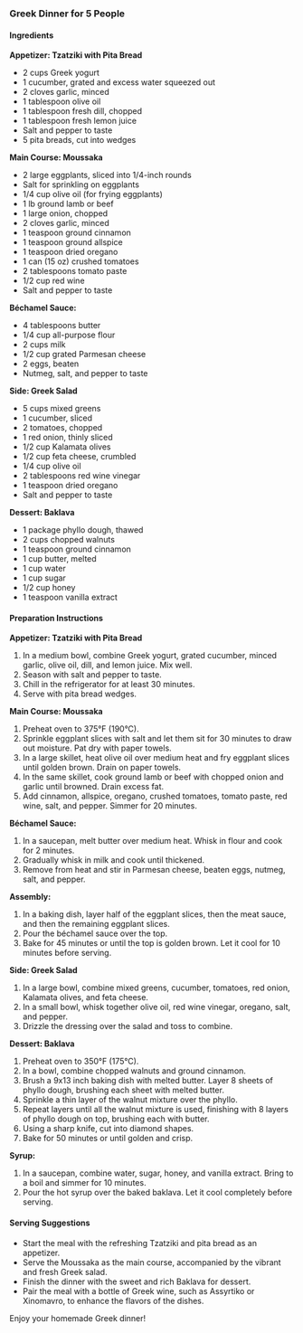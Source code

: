 ### Greek Dinner for 5 People

#### Ingredients

**Appetizer: Tzatziki with Pita Bread**
- 2 cups Greek yogurt
- 1 cucumber, grated and excess water squeezed out
- 2 cloves garlic, minced
- 1 tablespoon olive oil
- 1 tablespoon fresh dill, chopped
- 1 tablespoon fresh lemon juice
- Salt and pepper to taste
- 5 pita breads, cut into wedges

**Main Course: Moussaka**
- 2 large eggplants, sliced into 1/4-inch rounds
- Salt for sprinkling on eggplants
- 1/4 cup olive oil (for frying eggplants)
- 1 lb ground lamb or beef
- 1 large onion, chopped
- 2 cloves garlic, minced
- 1 teaspoon ground cinnamon
- 1 teaspoon ground allspice
- 1 teaspoon dried oregano
- 1 can (15 oz) crushed tomatoes
- 2 tablespoons tomato paste
- 1/2 cup red wine
- Salt and pepper to taste

**Béchamel Sauce:**
- 4 tablespoons butter
- 1/4 cup all-purpose flour
- 2 cups milk
- 1/2 cup grated Parmesan cheese
- 2 eggs, beaten
- Nutmeg, salt, and pepper to taste

**Side: Greek Salad**
- 5 cups mixed greens
- 1 cucumber, sliced
- 2 tomatoes, chopped
- 1 red onion, thinly sliced
- 1/2 cup Kalamata olives
- 1/2 cup feta cheese, crumbled
- 1/4 cup olive oil
- 2 tablespoons red wine vinegar
- 1 teaspoon dried oregano
- Salt and pepper to taste

**Dessert: Baklava**
- 1 package phyllo dough, thawed
- 2 cups chopped walnuts
- 1 teaspoon ground cinnamon
- 1 cup butter, melted
- 1 cup water
- 1 cup sugar
- 1/2 cup honey
- 1 teaspoon vanilla extract

#### Preparation Instructions

**Appetizer: Tzatziki with Pita Bread**
1. In a medium bowl, combine Greek yogurt, grated cucumber, minced garlic, olive oil, dill, and lemon juice. Mix well.
2. Season with salt and pepper to taste.
3. Chill in the refrigerator for at least 30 minutes.
4. Serve with pita bread wedges.

**Main Course: Moussaka**
1. Preheat oven to 375°F (190°C).
2. Sprinkle eggplant slices with salt and let them sit for 30 minutes to draw out moisture. Pat dry with paper towels.
3. In a large skillet, heat olive oil over medium heat and fry eggplant slices until golden brown. Drain on paper towels.
4. In the same skillet, cook ground lamb or beef with chopped onion and garlic until browned. Drain excess fat.
5. Add cinnamon, allspice, oregano, crushed tomatoes, tomato paste, red wine, salt, and pepper. Simmer for 20 minutes.

**Béchamel Sauce:**
1. In a saucepan, melt butter over medium heat. Whisk in flour and cook for 2 minutes.
2. Gradually whisk in milk and cook until thickened.
3. Remove from heat and stir in Parmesan cheese, beaten eggs, nutmeg, salt, and pepper.

**Assembly:**
1. In a baking dish, layer half of the eggplant slices, then the meat sauce, and then the remaining eggplant slices.
2. Pour the béchamel sauce over the top.
3. Bake for 45 minutes or until the top is golden brown. Let it cool for 10 minutes before serving.

**Side: Greek Salad**
1. In a large bowl, combine mixed greens, cucumber, tomatoes, red onion, Kalamata olives, and feta cheese.
2. In a small bowl, whisk together olive oil, red wine vinegar, oregano, salt, and pepper.
3. Drizzle the dressing over the salad and toss to combine.

**Dessert: Baklava**
1. Preheat oven to 350°F (175°C).
2. In a bowl, combine chopped walnuts and ground cinnamon.
3. Brush a 9x13 inch baking dish with melted butter. Layer 8 sheets of phyllo dough, brushing each sheet with melted butter.
4. Sprinkle a thin layer of the walnut mixture over the phyllo.
5. Repeat layers until all the walnut mixture is used, finishing with 8 layers of phyllo dough on top, brushing each with butter.
6. Using a sharp knife, cut into diamond shapes.
7. Bake for 50 minutes or until golden and crisp.

**Syrup:**
1. In a saucepan, combine water, sugar, honey, and vanilla extract. Bring to a boil and simmer for 10 minutes.
2. Pour the hot syrup over the baked baklava. Let it cool completely before serving.

#### Serving Suggestions
- Start the meal with the refreshing Tzatziki and pita bread as an appetizer.
- Serve the Moussaka as the main course, accompanied by the vibrant and fresh Greek salad.
- Finish the dinner with the sweet and rich Baklava for dessert.
- Pair the meal with a bottle of Greek wine, such as Assyrtiko or Xinomavro, to enhance the flavors of the dishes.

Enjoy your homemade Greek dinner!
